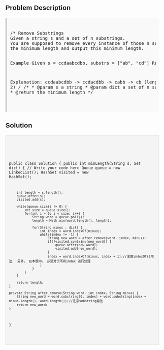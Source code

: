 <style>
  body { font-family: Arial, sans-serif; }
  .container { max-width: 100%; margin: 0 auto; padding: 10px; }
  .comment-block { background-color: #f9f9f9; padding: 10px; border-left: 5px solid #ccc; max-width: 100%; margin: 20px auto; overflow-wrap: break-word; white-space: pre-wrap; }
  .code-block { background-color: #f4f4f4; padding: 10px; border: 1px solid #ddd; max-width: 100%; margin: 20px auto; overflow-wrap: break-word; white-space: pre-wrap; }
</style>

<div class='container'>
<h2>Problem Description</h2>
<div class='comment-block'>
<pre>
/* Remove Substrings
Given a string s and a set of n substrings. 
You are supposed to remove every instance of those n substrings from s so that s is of 
the minimum length and output this minimum length.

Example
Given s = ccdaabcdbb, substrs = ["ab", "cd"]
Return 2

Explanation: 
ccdaabcdbb -> ccdacdbb -> cabb -> cb (length = 2)
*/
    /**
     * @param s a string
     * @param dict a set of n substrings
     * @return the minimum length
     */
</pre>
</div>

<h2>Solution</h2>
<div class='code-block'>
<pre><code class='language-java'>

public class Solution {
    public int minLength(String s, Set<String> dict) {
        // Write your code here
        Queue<String> queue = new LinkedList<String>();
        HashSet<String> visited = new HashSet<String>();
        
        int length = s.length();
        queue.offer(s);
        visited.add(s);
        
        while(queue.size() != 0) {
            int size = queue.size();
            for(int i = 0; i < size; i++) {
                String word = queue.poll();
                length = Math.min(word.length(), length);
                
                for(String minus : dict) {
                    int index = word.indexOf(minus);
                    while(index != -1) {
                        String new_word = after_remove(word, index, minus);
                        if(!visited.contains(new_word)) {
                            queue.offer(new_word);
                            visited.add(new_word);
                        }
                        index = word.indexOf(minus, index + 1);//注意indexOf()用法， 另外， 在本题中， 必须对于所有index 进行处理
                    }
                }
            }
        }
        
        return length;
    }
    
    private String after_remove(String word, int index, String minus) {
        String new_word = word.substring(0, index) + word.substring(index + minus.length(), word.length());//注意substring用法
        return new_word;
    }
}
</code></pre>
</div>
</div>
